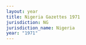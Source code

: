 ```yaml
---
layout: year
title: Nigeria Gazettes 1971
jurisdiction: NG
jurisdiction_name: Nigeria
year: "1971"
---
```

